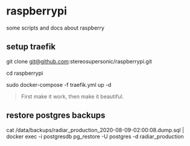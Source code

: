 # raspberrypi

some scripts and docs about raspberry


## setup traefik 

git clone git@github.com:stereosupersonic/raspberrypi.git

cd raspberrypi

sudo docker-compose -f traefik.yml up -d

> First make it work, then make it beautiful.

## restore postgres backups

cat /data/backups/radiar_production_2020-08-09-02:00:08.dump.sql | docker exec -i postgresdb pg_restore -U postgres -d radiar_production
